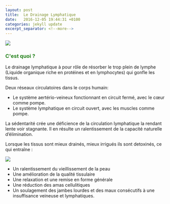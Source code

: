 ```yaml
---
layout: post
title:  Le Drainage Lymphatique
date:   2016-12-05 19:44:31 +0100
categories: jekyll update
excerpt_separator: <!--more-->
---
```

<img src="{{ site.baseurl }}/img/le-drainage/1.png" class="p6img1">

### <span style="color:rgb(37,130,28)">C'est quoi ?</span>

Le drainage lymphatique à pour rôle de résorber le trop plein de lymphe (Liquide organique riche en protéines et en lymphocytes) qui gonfle les tissus.

Deux réseaux circulatoires dans le corps humain:

<!--more-->

* Le système aertério-veineux fonctionnant en circuit fermé, avec le cœur comme pompe.
* Le système lymphatique en circuit ouvert, avec les muscles comme pompe.

La sédentarité crée une déficience de la circulation lymphatique la rendant lente voir stagnante. Il en résulte un ralentissement de la capacité naturelle d’élimination.

Lorsque les tissus sont mieux drainés, mieux irrigués ils sont detoxinés, ce qui entraîne :

<img src="{{ site.baseurl }}/img/le-drainage/2.png" class="p6img2">

* Un ralentissement du vieillissement de la peau
* Une amélioration de la qualité tissulaire
* Une relaxation et une remise en forme générale
* Une réduction des amas cellulitiques
* Un soulagement des jambes lourdes et des maux consécutifs à une insuffisance veineuse et lymphatiques.